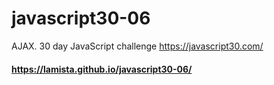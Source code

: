 # javascript30-06
AJAX. 30 day JavaScript challenge https://javascript30.com/

#### https://lamista.github.io/javascript30-06/
